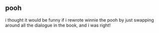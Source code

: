 ## pooh

i thought it would be funny if i rewrote winnie the pooh by just swapping around
all the dialogue in the book, and i was right!  
